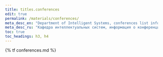 ```yaml
---
title: titles.conferences
edit: true
permalink: /materials/conferences/
meta_desc_en: "Department of Intelligent Systems, conferences list info"
meta_desc_ru: "Кафедра интеллектуальных систем, информация о конференциях по специальности"
toc: true
toc_headings: h3, h4
---
```


{% tf conferences.md %}
